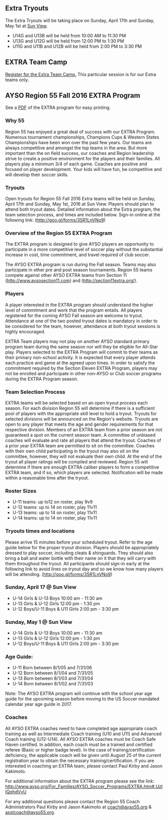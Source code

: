 ## Extra Tryouts

The Extra Tryouts will be taking place on Sunday, April 17th and Sunday, May 1st at [Sun View](https://goo.gl/maps/rH3zf).

* U14G and U13B will be held from 10:00 AM to 11:30 PM
* U13G and U12G will be held from 12:00 PM to 1:30 PM
* U11G and U11B and U12B will be held from 2:00 PM to 3:30 PM

## EXTRA Team Camp

[Register for the Extra Team Camp.](https://challenger.mycustomevent.com/ShoppingCart.aspx?com=detailview&imp=f&iid=75858&&returncom=productlist)  This particular session is for our Extra teams only.

## AYSO Region 55 Fall 2016 EXTRA Program

See a [PDF](/extra/EXTRA2016.pdf) of the EXTRA program for easy printing.

### Why 55

Region 55 has enjoyed a great deal of success with our EXTRA Program.  Numerous tournament championships, Champions Cups & Western States Championships have been won over the past few years.  Our teams are always competitive and amongst the top teams in the area.  But more important than the on field success, our coaches and Region leadership strive to create a positive environment for the players and their families.  All players play a minimum 3/4 of each game.  Coaches are positive and focused on player development.  Your kids will have fun, be competitive and will develop their soccer skills.

### Tryouts

Open tryouts for Region 55 Fall 2016 Extra teams will be held on Sunday, April 17th and Sunday, May 1st, 2016 at Sun View.  Players should plan to attend both tryout dates.  Detailed information about the Extra program, the team selection process, and times are included below.  Sign-in online at the following link:
 (http://goo.gl/forms/3SR1LnVNo9)

### Overview of the Region 55 EXTRA Program

The EXTRA program is designed to give AYSO players an opportunity to participate in a more competitive level of soccer play without the substantial increase in cost, time commitment, and travel required of club soccer.
 
The AYSO EXTRA program is run during the Fall season. Teams may also participate in other pre and post season tournaments. Region 55 teams compete against other AYSO EXTRA teams from Section 11 (http://www.aysosection11.com) and (http://section11extra.org/). 

### Players

A player interested in the EXTRA program should understand the higher level of commitment and work that the program entails.  All players registered for the coming AYSO Fall season are welcome to tryout. Attendance at one of the  two posted tryout dates is mandatory in order to be considered for the team, however, attendance at both tryout sessions is highly encouraged. 
 
EXTRA Team players may not play on another AYSO standard primary program team during the same season nor will they be eligible for All-Star play.  Players selected to the EXTRA Program will commit to their teams as their primary non-school activity. It is expected that every player attends each practice and game at the agreed upon times.  In order to satisfy the commitment required by the Section Eleven EXTRA Program, players may not be enrolled and participate in other non-AYSO or Club soccer programs during the EXTRA Program season.
 
### Team Selection Process

EXTRA teams will be selected based on an open tryout process each season.  For each division Region 55 will determine if there is a sufficient pool of players with the appropriate skill level to hold a tryout.  Tryouts for selected divisions will be announced on the Region's website.  Tryouts are open to any player that meets the age and gender requirements for that respective division.  Members of an EXTRA team from a prior season are not guaranteed a spot on the current season team.  A committee of unbiased coaches will evaluate and rate all players that attend the tryout.  Coaches of a prior year EXTRA team are permitted to sit on the committee.  Coaches with their own child participating in the tryout may also sit on the committee, however, they will not evaluate their own child.  At the end of the tryout all player ratings will be compiled and reviewed.  Region 55 will determine if there are enough EXTRA caliber players to form a competitive EXTRA team, and if so, which players are selected.  Notification will be made within a reasonable time after the tryout.

### Roster Sizes

* U-11 teams: up to12 on roster, play 9v9 
* U-12 teams: up to 14 on roster, play  11v11
* U-13 teams: up to 14 on roster, play  11v11
* U-14 teams: up to 14 on roster, play  11v11
  

### Tryouts times and locations 

Please arrive 15 minutes before your scheduled tryout.  Refer to the age guide below for the proper tryout division.  Players should be appropriately dressed to play soccer, including cleats & shinguards.  They should also bring a ball and water bottle with their name on it that they will carry with them throughout the tryout. All participants should sign-in early at the following link to avoid lines on tryout day and so we know how many players will be attending.  (http://goo.gl/forms/3SR1LnVNo9)

### Sunday, April 17 @ Sun View 

* U-14 Girls & U-13 Boys  10:00 am - 11:30 am
* U-13 Girls & U-12 Girls   12:00 pm - 1:30 pm
* U-12 Boys/U-11 Boys & U11 Girls   2:00 pm - 3:30 pm
 
### Sunday, May 1 @ Sun View

* U-14 Girls & U-13 Boys  10:00 am - 11:30 am
* U-13 Girls & U-12 Girls   12:00 pm - 1:30 pm
* U-12 Boys/U-11 Boys & U11 Girls   2:00 pm - 3:30 pm
 
### Age Guide:

* U-11 Born between 8/1/05 and 7/31/06
* U-12 Born between 8/1/04 and 7/31/05
* U-13 Born between 8/1/03 and 7/31/04
* U-14 Born between 8/1/02 and 7/31/03

Note: The AYSO EXTRA program will continue with the school year age guide for the upcoming season before moving to the US Soccer mandated calendar year age guide in 2017.
 
### Coaches

All AYSO EXTRA coaches need to have completed age appropriate coach training as well as Intermediate Coach training (U10 and U11) and Advanced Coach training (U12-U14). All AYSO EXTRA coaches must be Coach Safe Haven certified. In addition, each coach must be a trained and certified referee (Basic or higher badge level). In the case of training/certification deficiency, the applicable coach will be given until August 25 of the current registration year to obtain the necessary training/certification.  If you are interested in coaching an EXTRA team, please contact Paul Kirby and Jason Kakimoto.
 
For additional information about the EXTRA program please see the link:
http://www.ayso.org/For_Families/AYSO_Soccer_Programs/EXTRA.htm#.UzIlQqhdVyU
 
For any additional questions please contact the Region 55 Coach Administrators Paul Kirby and Jason Kakimoto at coach@ayso55.org & asstcoach@ayso55.org.

